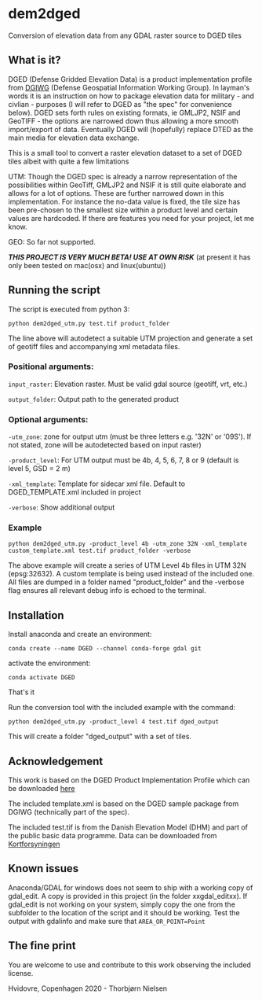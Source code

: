 # dem2dged

Conversion of elevation data from any GDAL raster source to DGED tiles
## What is it?

DGED (Defense Gridded Elevation Data) is a product implementation profile from [DGIWG](https://www.dgiwg.org/dgiwg/) (Defense Geospatial Information Working Group). In layman's words it is an instruction on how to package elevation data for military - and civlian - purposes (I will refer to DGED as "the spec" for convenience below). DGED sets forth rules on existing formats, ie GMLJP2, NSIF and GeoTIFF - the options are narrowed down thus allowing a more smooth import/export of data. Eventually DGED will (hopefully) replace DTED as the main media for elevation data exchange.

This is a small tool to convert a raster elevation dataset to a set of DGED tiles albeit with quite a few limitations

UTM: Though the DGED spec is already a narrow representation of the possibilities within GeoTiff, GMLJP2 and NSIF it is still quite elaborate and allows for a lot of options. These are further narrowed down in this implementation. For instance the no-data value is fixed, the tile size has been pre-chosen to the smallest size within a product level and certain values are hardcoded. If there are features you need for your project, let me know.

GEO: So far not supported.

**_THIS PROJECT IS VERY MUCH BETA! USE AT OWN RISK_**
(at present it has only been tested on mac(osx) and linux(ubuntu))


## Running the script

The script is executed from python 3:

```
python dem2dged_utm.py test.tif product_folder
```

The line above will autodetect a suitable UTM projection and generate a set of geotiff files and accompanying xml metadata files.


### Positional arguments:

`input_raster`: Elevation raster. Must be valid gdal source (geotiff, vrt, etc.)

`output_folder`: Output path to the generated product

### Optional arguments:
`-utm_zone`: zone for output utm (must be three letters e.g. '32N' or '09S'). If not stated, zone will be autodetected based on input raster)

`-product_level`: For UTM output must be 4b, 4, 5, 6, 7, 8 or 9 (default is level 5, GSD = 2 m)

`-xml_template`: Template for sidecar xml file. Default to DGED_TEMPLATE.xml included in project

`-verbose`: Show additional output

### Example

```
python dem2dged_utm.py -product_level 4b -utm_zone 32N -xml_template custom_template.xml test.tif product_folder -verbose
```
The above example will create a series of UTM Level 4b files in UTM 32N (epsg:32632). A custom template is being used instead of the included one. All files are dumped in a folder named "product_folder" and the -verbose flag ensures all relevant debug info is echoed to the terminal.


## Installation

Install anaconda and create an environment:

```
conda create --name DGED --channel conda-forge gdal git
```

activate the environment:
```
conda activate DGED
```

That's it

Run the conversion tool with the included example with the command:

```
python dem2dged_utm.py -product_level 4 test.tif dged_output
```

This will create a folder "dged_output" with a set of tiles.

## Acknowledgement

This work is based on the DGED Product Implementation Profile which can be downloaded [here](https://www.dgiwg.org/dgiwg/htm/documents/standards_implementation_profiles.htm)

The included template.xml is based on the DGED sample package from DGIWG (technically part of the spec).

The included test.tif is from the Danish Elevation Model (DHM) and part of the public basic data programme. Data can be downloaded from [Kortforsyningen](https://download.kortforsyningen.dk)

## Known issues

Anaconda/GDAL for windows does not seem to ship with a working copy of gdal_edit. A copy is provided in this project (in the folder xxgdal_editxx). If gdal_edit is not working on your system, simply copy the one from the subfolder to the location of the script and it should be working. Test the output with gdalinfo and make sure that `AREA_OR_POINT=Point`

## The fine print

You are welcome to use and contribute to this work observing the included license.

Hvidovre, Copenhagen 2020 - Thorbjørn Nielsen
